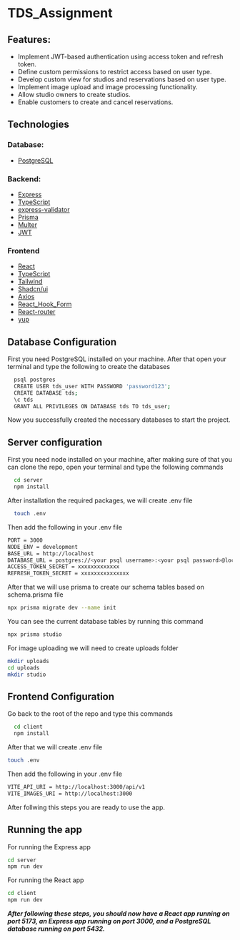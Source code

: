 # TDS_Assignment

## Features:

- Implement JWT-based authentication using access token and refresh token.
- Define custom permissions to restrict access based on user type.
- Develop custom view for studios and reservations based on user type.
- Implement image upload and image processing functionality.
- Allow studio owners to create studios.
- Enable customers to create and cancel reservations.

## Technologies

### Database:

- [PostgreSQL](https://www.postgresql.org/)

### Backend:

- [Express](https://expressjs.com/)
- [TypeScript](https://www.typescriptlang.org/)
- [express-validator](https://express-validator.github.io/docs)
- [Prisma](https://www.prisma.io/)
- [Multer](https://github.com/expressjs/multer)
- [JWT](https://jwt.io/)

### Frontend

- [React](https://react.dev/)
- [TypeScript](https://www.typescriptlang.org/)
- [Tailwind](https://tailwindcss.com/)
- [Shadcn/ui](https://ui.shadcn.com/)
- [Axios](https://www.axios.com/)
- [React_Hook_Form](https://react-hook-form.com/)
- [React-router](https://reactrouter.com/en/main)
- [yup](https://github.com/jquense/yup)

## Database Configuration

First you need PostgreSQL installed on your machine. After that open your terminal and type the following to create the databases

```bash
  psql postgres
  CREATE USER tds_user WITH PASSWORD 'password123';
  CREATE DATABASE tds;
  \c tds
  GRANT ALL PRIVILEGES ON DATABASE tds TO tds_user;
```

Now you successfully created the necessary databases to start the project.

## Server configuration

First you need node installed on your machine, after making sure of that you can clone the repo, open your terminal and type the following commands

```bash
  cd server
  npm install
```

After installation the required packages, we will create .env file

```bash
  touch .env
```

Then add the following in your .env file

```bash
PORT = 3000
NODE_ENV = development
BASE_URL = http://localhost
DATABASE_URL = postgres://<your psql username>:<your psql password>@localhost:5432/<your database name>?
ACCESS_TOKEN_SECRET = xxxxxxxxxxxxx
REFRESH_TOKEN_SECRET = xxxxxxxxxxxxxxx
```

After that we will use prisma to create our schema tables based on schema.prisma file

```bash
npx prisma migrate dev --name init
```

You can see the current database tables by running this command 

```bash
npx prisma studio
```

For image uploading we will need to create uploads folder 

```bash
mkdir uploads
cd uploads 
mkdir studio
```

## Frontend Configuration 

Go back to the root of the repo and type this commands 

```bash
  cd client 
  npm install 
```

After that we will create .env file 

```bash
touch .env
```

Then add the following in your .env file

```bash
VITE_API_URI = http://localhost:3000/api/v1
VITE_IMAGES_URI = http://localhost:3000
```

After follwing this steps you are ready to use the app.

## Running the app 

For running the Express app 

```bash
cd server 
npm run dev
```

For running the React app

```bash
cd client
npm run dev 
```

***After following these steps, you should now have a React app running on port 5173, an Express app running on port 3000, and a PostgreSQL database running on port 5432.***